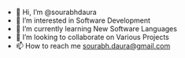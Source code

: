- 👋 Hi, I’m @sourabhdaura
- 👀 I’m interested in Software Development
- 🌱 I’m currently learning New Software Languages
- 💞️ I’m looking to collaborate on Various Projects
- 📫 How to reach me sourabh.daura@gmail.com

<!---
sourabhdaura/sourabhdaura is a ✨ special ✨ repository because its `README.md` (this file) appears on your GitHub profile.
You can click the Preview link to take a look at your changes.
--->
